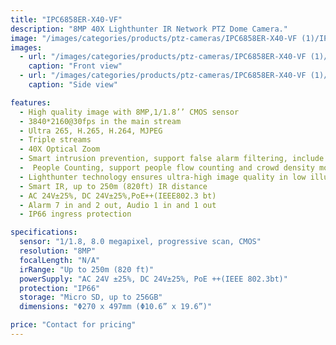 ```yaml
---
title: "IPC6858ER-X40-VF"
description: "8MP 40X Lighthunter IR Network PTZ Dome Camera."
image: "/images/categories/products/ptz-cameras/IPC6858ER-X40-VF (1)/IPC6858ER-X40-VF (2).png"
images:
  - url: "/images/categories/products/ptz-cameras/IPC6858ER-X40-VF (1)/IPC6858ER-X40-VF (2).png"
    caption: "Front view"
  - url: "/images/categories/products/ptz-cameras/IPC6858ER-X40-VF (1)/IPC6858ER-X40-VF (1).png"
    caption: "Side view"

features:
  - High quality image with 8MP,1/1.8’’ CMOS sensor
  - 3840*2160@30fps in the main stream
  - Ultra 265, H.265, H.264, MJPEG
  - Triple streams
  - 40X Optical Zoom
  - Smart intrusion prevention, support false alarm filtering, include Cross Line, Intrusion, Enter Area, Leave Area detection
  -  People Counting, support people flow counting and crowd density monitoring, suitable for different statistical scenarios
  - Lighthunter technology ensures ultra-high image quality in low illumination environment
  - Smart IR, up to 250m (820ft) IR distance
  - AC 24V±25%, DC 24V±25%,PoE++(IEEE802.3 bt)
  - Alarm 7 in and 2 out, Audio 1 in and 1 out
  - IP66 ingress protection

specifications:
  sensor: "1/1.8, 8.0 megapixel, progressive scan, CMOS"
  resolution: "8MP"
  focalLength: "N/A"
  irRange: "Up to 250m (820 ft)"
  powerSupply: "AC 24V ±25%, DC 24V±25%, PoE ++(IEEE 802.3bt)"
  protection: "IP66"
  storage: "Micro SD, up to 256GB"
  dimensions: "Φ270 x 497mm (Φ10.6” x 19.6”)"

price: "Contact for pricing"
---
```


